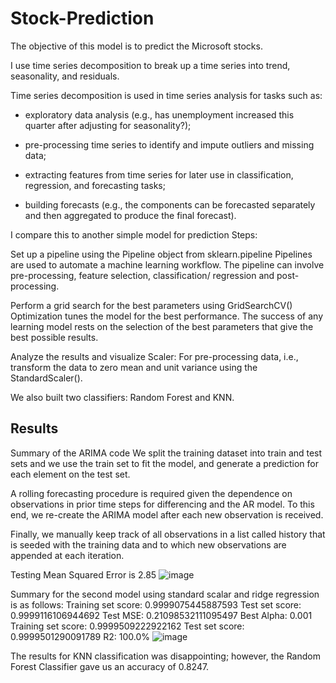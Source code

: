# Stock-Prediction

The objective of this model is to predict the Microsoft stocks. 

I use time series decomposition to break up a time series into trend, seasonality, and residuals.

Time series decomposition is used in time series analysis for tasks such as:

- exploratory data analysis (e.g., has unemployment increased this quarter after adjusting for seasonality?);

- pre-processing time series to identify and impute outliers and missing data;

- extracting features from time series for later use in classification, regression, and forecasting tasks;

- building forecasts (e.g., the components can be forecasted separately and then aggregated to produce the final forecast).

I compare this to another simple model for prediction
Steps:

Set up a pipeline using the Pipeline object from sklearn.pipeline
Pipelines are used to automate a machine learning workflow. The pipeline can involve pre-processing, feature selection, classification/ regression and post-processing.

Perform a grid search for the best parameters using GridSearchCV()
Optimization tunes the model for the best performance. The success of any learning model rests on the selection of the best parameters that give the best possible results.

Analyze the results and visualize
Scaler: For pre-processing data, i.e., transform the data to zero mean and unit variance using the StandardScaler().

We also built two classifiers: Random Forest and KNN.


## Results

Summary of the ARIMA code We split the training dataset into train and test sets and we use the train set to fit the model, and generate a prediction for each element on the test set.

A rolling forecasting procedure is required given the dependence on observations in prior time steps for differencing and the AR model. To this end, we re-create the ARIMA model after each new observation is received.

Finally, we manually keep track of all observations in a list called history that is seeded with the training data and to which new observations are appended at each iteration.

Testing Mean Squared Error is 2.85
![image](https://user-images.githubusercontent.com/36009738/200073121-b57bed97-9952-4cc2-b2fb-63a9d3f1dc90.png)


Summary for the second model using standard scalar and ridge regression is as follows:
Training set score: 0.9999075445887593
Test set score: 0.9999116106944692
Test MSE: 0.21098532111095497
Best Alpha: 0.001
Training set score: 0.9999509222922162
Test set score: 0.9999501290091789
R2: 100.0%
![image](https://user-images.githubusercontent.com/36009738/200073025-698acdda-88c4-433e-9f9e-85144f2e2948.png)


The results for KNN classification was disappointing; however, the Random Forest Classifier gave us an accuracy of 0.8247.


